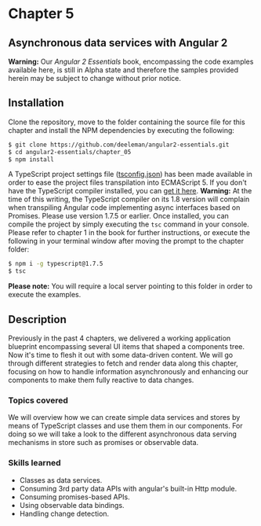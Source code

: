 # Chapter 5
## Asynchronous data services with Angular 2

**Warning:** Our *Angular 2 Essentials* book, encompassing the code examples available here, is still in Alpha state and therefore the samples provided herein may be subject to change without prior notice.

## Installation

Clone the repository, move to the folder containing the source file for this chapter and install the NPM dependencies by executing the following:

```bash
$ git clone https://github.com/deeleman/angular2-essentials.git
$ cd angular2-essentials/chapter_05
$ npm install
```
A TypeScript project settings file ([tsconfig.json](./tsconfig.json)) has been made available in order to ease the project files transpilation into ECMAScript 5.  If you don't have the TypeScript compiler installed, you can [get it here](http://www.typescriptlang.org/). **Warning:** At the time of this writing, the TypeScript compiler on its 1.8 version will complain when transpiling Angular code implementing async interfaces based on Promises. Please use version 1.7.5 or earlier. Once installed, you can compile the project by simply executing the `tsc` command in your console. Please refer to chapter 1 in the book for further instructions, or execute the following in your terminal window after moving the prompt to the chapter folder:

```bash
$ npm i -g typescript@1.7.5
$ tsc
```

**Please note:** You will require a local server pointing to this folder in order to execute the examples.

## Description

Previously in the past 4 chapters, we delivered a working application blueprint encompassing several UI items that shaped a components tree. Now it's time to flesh it out with some data-driven content. We will go through different strategies to fetch and render data along this chapter, focusing on how to handle information asynchronously and enhancing our components to make them fully reactive to data changes.

### Topics covered

We will overview how we can create simple data services and stores by means of TypeScript classes and use them them in our components. For doing so we will take a look to the different asynchronous data serving mechanisms in store such as promises or observable data.

### Skills learned

* Classes as data services.
* Consuming 3rd party data APIs with angular's built-in Http module.
* Consuming promises-based APIs.
* Using observable data bindings.
* Handling change detection.
